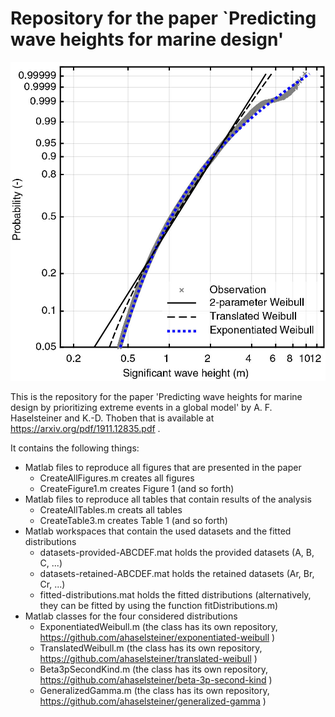 # Repository for the paper `Predicting wave heights for marine design'
![Weibull probability plot](graphical-abstract-01.jpg)

This is the repository for the paper 'Predicting wave heights for marine design by prioritizing extreme events in a global model' by A. F. Haselsteiner and K.-D. Thoben that is available at https://arxiv.org/pdf/1911.12835.pdf .

It contains the following things:
 * Matlab files to reproduce all figures that are presented in the paper
   * CreateAllFigures.m creates all figures
   * CreateFigure1.m creates Figure 1 (and so forth)
 * Matlab files to reproduce all tables that contain results of the analysis
   * CreateAllTables.m creats all tables
   * CreateTable3.m creates Table 1 (and so forth)
 * Matlab workspaces that contain the used datasets and the fitted distributions
   * datasets-provided-ABCDEF.mat holds the provided datasets (A, B, C, ...)
   * datasets-retained-ABCDEF.mat holds the retained datasets (Ar, Br, Cr, ...)
   * fitted-distributions.mat holds the fitted distributions (alternatively, they can be fitted by using the function fitDistributions.m)
 * Matlab classes for the four considered distributions
   * ExponentiatedWeibull.m (the class has its own repository, https://github.com/ahaselsteiner/exponentiated-weibull )
   * TranslatedWeibull.m (the class has its own repository, https://github.com/ahaselsteiner/translated-weibull )
   * Beta3pSecondKind.m (the class has its own repository, https://github.com/ahaselsteiner/beta-3p-second-kind )
   * GeneralizedGamma.m (the class has its own repository, https://github.com/ahaselsteiner/generalized-gamma )
